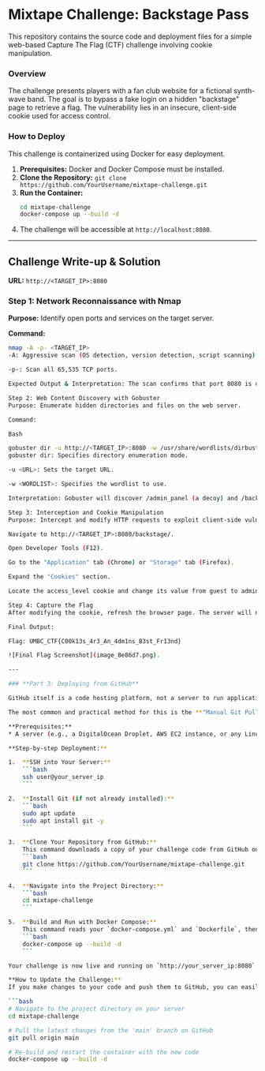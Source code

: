 # Mixtape Challenge: Backstage Pass

This repository contains the source code and deployment files for a simple web-based Capture The Flag (CTF) challenge involving cookie manipulation.

### Overview

The challenge presents players with a fan club website for a fictional synth-wave band. The goal is to bypass a fake login on a hidden "backstage" page to retrieve a flag. The vulnerability lies in an insecure, client-side cookie used for access control.

### How to Deploy

This challenge is containerized using Docker for easy deployment.

1.  **Prerequisites:** Docker and Docker Compose must be installed.
2.  **Clone the Repository:** `git clone https://github.com/YourUsername/mixtape-challenge.git`
3.  **Run the Container:**
    ```bash
    cd mixtape-challenge
    docker-compose up --build -d
    ```
4.  The challenge will be accessible at `http://localhost:8080`.

---

## Challenge Write-up & Solution

**URL:** `http://<TARGET_IP>:8080`

### Step 1: Network Reconnaissance with Nmap

**Purpose:** Identify open ports and services on the target server.



**Command:**
```bash
nmap -A -p- <TARGET_IP>
-A: Aggressive scan (OS detection, version detection, script scanning).

-p-: Scan all 65,535 TCP ports.

Expected Output & Interpretation: The scan confirms that port 8080 is open and running an Apache HTTP server, identifying it as our primary target.

Step 2: Web Content Discovery with Gobuster
Purpose: Enumerate hidden directories and files on the web server.

Command:

Bash

gobuster dir -u http://<TARGET_IP>:8080 -w /usr/share/wordlists/dirbuster/directory-list-2.3-medium.txt
gobuster dir: Specifies directory enumeration mode.

-u <URL>: Sets the target URL.

-w <WORDLIST>: Specifies the wordlist to use.

Interpretation: Gobuster will discover /admin_panel (a decoy) and /backstage (the real challenge).

Step 3: Interception and Cookie Manipulation
Purpose: Intercept and modify HTTP requests to exploit client-side vulnerabilities. The easiest method is using browser developer tools.

Navigate to http://<TARGET_IP>:8080/backstage/.

Open Developer Tools (F12).

Go to the "Application" tab (Chrome) or "Storage" tab (Firefox).

Expand the "Cookies" section.

Locate the access_level cookie and change its value from guest to admin.

Step 4: Capture the Flag
After modifying the cookie, refresh the browser page. The server will now grant you access, and the flag will be displayed.

Final Output:

Flag: UMBC_CTF{C00k13s_4r3_An_4dm1ns_B3st_Fr13nd}

![Final Flag Screenshot](image_8e86d7.png).

---

### **Part 3: Deploying from GitHub**

GitHub itself is a code hosting platform, not a server to run applications. You cannot "run" the Docker container *on* `github.com`. Instead, you use GitHub as the central source of your code, and you deploy that code to a server.

The most common and practical method for this is the **"Manual Git Pull on a Server"** workflow.

**Prerequisites:**
* A server (e.g., a DigitalOcean Droplet, AWS EC2 instance, or any Linux VM) with Docker and Docker Compose installed.

**Step-by-step Deployment:**

1.  **SSH into Your Server:**
    ```bash
    ssh user@your_server_ip
    ```

2.  **Install Git (if not already installed):**
    ```bash
    sudo apt update
    sudo apt install git -y
    ```

3.  **Clone Your Repository from GitHub:**
    This command downloads a copy of your challenge code from GitHub onto your server.
    ```bash
    git clone https://github.com/YourUsername/mixtape-challenge.git
    ```

4.  **Navigate into the Project Directory:**
    ```bash
    cd mixtape-challenge
    ```

5.  **Build and Run with Docker Compose:**
    This command reads your `docker-compose.yml` and `Dockerfile`, then builds and starts the container.
    ```bash
    docker-compose up --build -d
    ```

Your challenge is now live and running on `http://your_server_ip:8080`!

**How to Update the Challenge:**
If you make changes to your code and push them to GitHub, you can easily update the running application on your server:

```bash
# Navigate to the project directory on your server
cd mixtape-challenge

# Pull the latest changes from the 'main' branch on GitHub
git pull origin main

# Re-build and restart the container with the new code
docker-compose up --build -d

